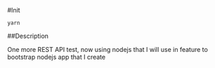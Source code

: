 #Init

```
yarn
```

##Description

One more REST API test, now using nodejs that I will use in feature to bootstrap nodejs app that I create

